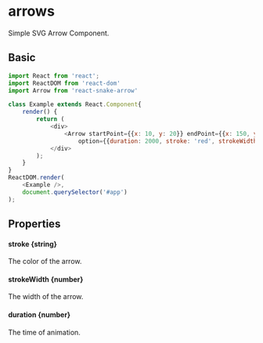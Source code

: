 # arrows

Simple SVG Arrow Component. 

## Basic

``` javascript
import React from 'react';
import ReactDOM from 'react-dom'
import Arrow from 'react-snake-arrow'

class Example extends React.Component{
	render() {
		return (
			<div>
				<Arrow startPoint={{x: 10, y: 20}} endPoint={{x: 150, y: 200}}
					option={{duration: 2000, stroke: 'red', strokeWidth: 3}} />
			</div>
		);
	}
}
ReactDOM.render(
	<Example />,
	document.querySelector('#app')
);

```

## Properties

#### stroke {string}

The color of the arrow.

#### strokeWidth {number}

The width of the arrow.

#### duration {number}

The time of animation.